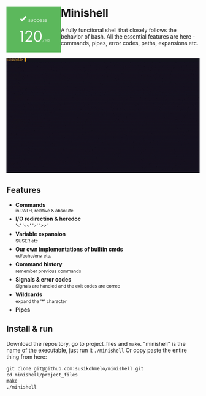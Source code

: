# Minishell <img align="left" src="https://github.com/susikohmelo/minishell/blob/main/readme_files/score.png" height="120"/>
A fully functional shell that closely follows the behavior of bash. All the essential features are here - commands, pipes, error codes, paths, expansions etc.

<br/>

<img src="https://github.com/susikohmelo/minishell/blob/main/readme_files/minishell_minidemo.gif" height="300" />

## Features
* **Commands** <br/>
<sup> in PATH, relative & absolute
* **I/O redirection & heredoc** <br/>
<sup> '<' '<<' '>' '>>' <sup/>
* **Variable expansion** <br/>
<sup> $USER etc <sup/>
* **Our own implementations of builtin cmds** <br/>
<sup> cd/echo/env etc. <sup/>
* **Command history** <br/>
<sup> remember previous commands <sup/>
* **Signals & error codes** <br/>
<sup> Signals are handled and the exit codes are correc <sup/>
* **Wildcards** <br/>
<sup> expand the '*' character <sup/>
* **Pipes**
## Install & run
Download the repository, go to project_files and `make`. "minishell" is the name of the executable, just run it `./minishell`
Or copy paste the entire thing from here:
```
git clone git@github.com:susikohmelo/minishell.git
cd minishell/project_files
make
./minishell
```
